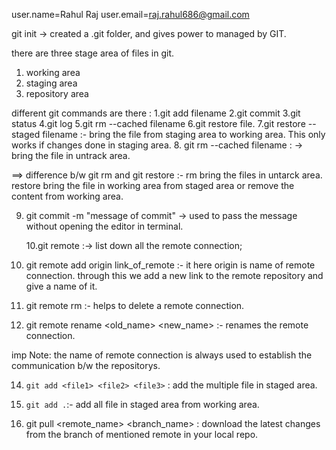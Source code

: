 user.name=Rahul Raj
user.email=raj.rahul686@gmail.com

git init -> created a .git folder, and gives power to managed by GIT.

there are three stage area of files in git.

1. working area
2. staging area
3. repository area

different git commands are there :
1.git add filename
2.git commit
3.git status
4.git log
5.git rm --cached filename
6.git restore file.
7.git restore --staged filename :- bring the file from staging area to working area.
This only works if changes done in staging area. 8. git rm --cached filename : -> bring the file in untrack area.

==> difference b/w git rm and git restore :-
rm bring the files in untarck area.
restore bring the file in working area from staged area or remove
the content from working area.

9. git commit -m "message of commit" -> used to pass the message without opening the
   editor in terminal.

   10.git remote :-> list down all the remote connection;

10. git remote add origin link_of_remote :-
    it here origin is name of remote connection. through this we add a new link to the remote repository
    and give a name of it.
11. git remote rm <name of remote> :-
    helps to delete a remote connection.
12. git remote rename <old_name> <new_name> :-
    renames the remote connection.

imp Note:
the name of remote connection is always used to establish the communication b/w the repositorys.

14. `git add <file1> <file2> <file3>` : add the multiple file in staged area.
15. `git add .`:- add all file in staged area from working area.

16. git pull <remote_name> <branch_name> : download the latest changes from the branch of mentioned remote in your local repo.
